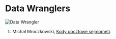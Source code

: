# Data Wranglers

![Data Wrangler](https://raw.github.com/nosql/data-refine/master/images/data-wrangler.jpg)

1. Michał Mroczkowski, [Kody pocztowe sejmometr](https://github.com/misiom1/sejmometr/blob/master/kody-pocztowe-misiom1.md).
